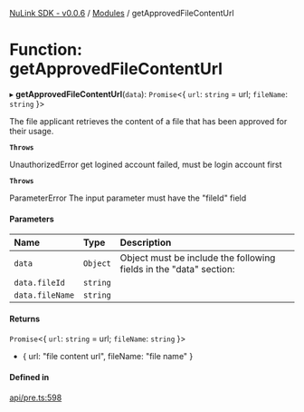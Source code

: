 [NuLink SDK - v0.0.6](../README.md) / [Modules](../modules.md) / getApprovedFileContentUrl

# Function: getApprovedFileContentUrl

▸ **getApprovedFileContentUrl**(`data`): `Promise`<{ `url`: `string` = url; `fileName`: `string`  }\>

The file applicant retrieves the content of a file that has been approved for their usage.

**`Throws`**

UnauthorizedError get logined account failed, must be login account first

**`Throws`**

ParameterError The input parameter must have the "fileId" field

#### Parameters

| Name | Type | Description |
| :------ | :------ | :------ |
| `data` | `Object` | Object must be include the following fields in the "data" section: |
| `data.fileId` | `string` |  |
| `data.fileName` | `string` |  |

#### Returns

`Promise`<{ `url`: `string` = url; `fileName`: `string`  }\>

- { url: "file content url", fileName: "file name" }

#### Defined in

[api/pre.ts:598](https://github.com/NuLink-network/nulink-sdk/blob/541ac45/src/api/pre.ts#L598)
